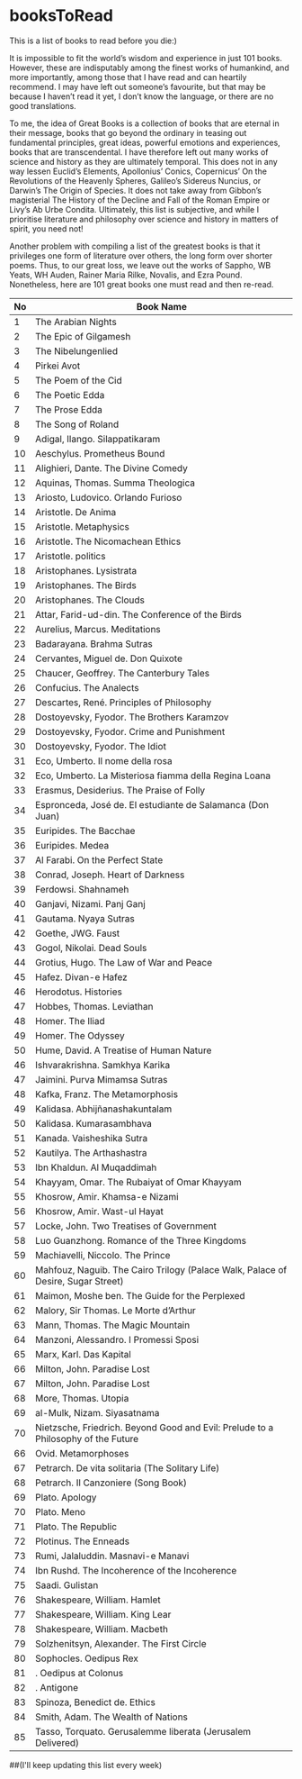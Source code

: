 # booksToRead

This is a list of books to read before you die:)

It is impossible to fit the world’s wisdom and experience in just 101 books. However, these are indisputably among the finest works of humankind, and more importantly, among those that I have read and can heartily recommend. I may have left out someone’s favourite, but that may be because I haven’t read it yet, I don’t know the language, or there are no good translations.

To me, the idea of Great Books is a collection of books that are eternal in their message, books that go beyond the ordinary in teasing out fundamental principles, great ideas, powerful emotions and experiences, books that are transcendental. I have therefore left out many works of science and history as they are ultimately temporal. This does not in any way lessen Euclid’s Elements, Apollonius’ Conics, Copernicus’ On the Revolutions of the Heavenly Spheres, Galileo’s Sidereus Nuncius, or Darwin’s The Origin of Species. It does not take away from Gibbon’s magisterial The History of the Decline and Fall of the Roman Empire or Livy’s Ab Urbe Condita. Ultimately, this list is subjective, and while I prioritise literature and philosophy over science and history in matters of spirit, you need not!

Another problem with compiling a list of the greatest books is that it privileges one form of literature over others, the long form over shorter poems. Thus, to our great loss, we leave out the works of Sappho, WB Yeats, WH Auden, Rainer Maria Rilke, Novalis, and Ezra Pound. Nonetheless, here are 101 great books one must read and then re-read.



No | Book Name
------------ | -------------
1 | The Arabian Nights
2 | The Epic of Gilgamesh
3 | The Nibelungenlied
4 | Pirkei Avot
5 | The Poem of the Cid
6 | The Poetic Edda
7 | The Prose Edda
8 | The Song of Roland
9 | Adigal, Ilango. Silappatikaram
10 | Aeschylus. Prometheus Bound
11 | Alighieri, Dante. The Divine Comedy
12 | Aquinas, Thomas. Summa Theologica
13 | Ariosto, Ludovico. Orlando Furioso
14 | Aristotle. De Anima
15 | Aristotle. Metaphysics
16 | Aristotle. The Nicomachean Ethics
17 | Aristotle. politics
18 | Aristophanes. Lysistrata
19 | Aristophanes. The Birds
20 | Aristophanes. The Clouds
21 | Attar, Farid-ud-din. The Conference of the Birds
22 | Aurelius, Marcus. Meditations
23 | Badarayana. Brahma Sutras
24 | Cervantes, Miguel de. Don Quixote
25 | Chaucer, Geoffrey. The Canterbury Tales
26 | Confucius. The Analects
27 | Descartes, René. Principles of Philosophy
28 | Dostoyevsky, Fyodor. The Brothers Karamzov
29 | Dostoyevsky, Fyodor. Crime and Punishment
30 | Dostoyevsky, Fyodor. The Idiot
31 | Eco, Umberto. Il nome della rosa
32 | Eco, Umberto. La Misteriosa fiamma della Regina Loana
33 | Erasmus, Desiderius. The Praise of Folly
34 | Espronceda, José de. El estudiante de Salamanca (Don Juan)
35 | Euripides. The Bacchae
36 | Euripides. Medea
37 | Al Farabi. On the Perfect State
38 | Conrad, Joseph. Heart of Darkness
39 | Ferdowsi. Shahnameh
40 | Ganjavi, Nizami. Panj Ganj
41 | Gautama. Nyaya Sutras
42 | Goethe, JWG. Faust
43 | Gogol, Nikolai. Dead Souls
44 | Grotius, Hugo. The Law of War and Peace
45 | Hafez. Divan-e Hafez
46 | Herodotus. Histories
47 | Hobbes, Thomas. Leviathan
48 | Homer. The Iliad
49 | Homer. The Odyssey
50 | Hume, David. A Treatise of Human Nature
46 | Ishvarakrishna. Samkhya Karika
47 | Jaimini. Purva Mimamsa Sutras
48 | Kafka, Franz. The Metamorphosis
49 | Kalidasa. Abhijñanashakuntalam
50 | Kalidasa. Kumarasambhava
51 | Kanada. Vaisheshika Sutra
52 | Kautilya. The Arthashastra
53 | Ibn Khaldun. Al Muqaddimah
54 | Khayyam, Omar. The Rubaiyat of Omar Khayyam
55 | Khosrow, Amir. Khamsa-e Nizami
56 | Khosrow, Amir. Wast-ul Hayat
57 | Locke, John. Two Treatises of Government
58 | Luo Guanzhong. Romance of the Three Kingdoms
59 | Machiavelli, Niccolo. The Prince
60 | Mahfouz, Naguib. The Cairo Trilogy (Palace Walk, Palace of Desire, Sugar Street)
61 | Maimon, Moshe ben. The Guide for the Perplexed
62 | Malory, Sir Thomas. Le Morte d’Arthur
63 | Mann, Thomas. The Magic Mountain
64 | Manzoni, Alessandro. I Promessi Sposi
65 | Marx, Karl. Das Kapital
66 | Milton, John. Paradise Lost
67 | Milton, John. Paradise Lost
68 | More, Thomas. Utopia
69 | al-Mulk, Nizam. Siyasatnama
70 | Nietzsche, Friedrich. Beyond Good and Evil: Prelude to a Philosophy of the Future
66 | Ovid. Metamorphoses
67 | Petrarch. De vita solitaria (The Solitary Life)
68 | Petrarch. Il Canzoniere (Song Book)
69 | Plato. Apology
70 | Plato. Meno
71 | Plato. The Republic
72 | Plotinus. The Enneads
73 | Rumi, Jalaluddin. Masnavi-e Manavi
74 | Ibn Rushd. The Incoherence of the Incoherence
75 | Saadi. Gulistan
76 | Shakespeare, William. Hamlet
77 | Shakespeare, William. King Lear
78 | Shakespeare, William. Macbeth
79 | Solzhenitsyn, Alexander. The First Circle
80 | Sophocles. Oedipus Rex
81 | . Oedipus at Colonus
82 | . Antigone
83 | Spinoza, Benedict de. Ethics
84 | Smith, Adam. The Wealth of Nations
85 | Tasso, Torquato. Gerusalemme liberata (Jerusalem Delivered)


##(I'll keep updating this list every week)
